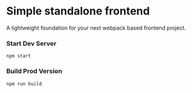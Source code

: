 # Simple standalone frontend


A lightweight foundation for your next webpack based frontend project.




### Start Dev Server

```
npm start
```

### Build Prod Version

```
npm run build
```

